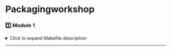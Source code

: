 # Packagingworkshop

### 1️⃣ Module 1

<details>
<summary>Click to expand Makefile description</summary>

# Packaging Evolution: From Basic to 3D Integration

Lesson 1: Introduction to Semiconductor Packaging And Industry Overview

Lesson 2: Understanding Package Requirements And Foundational Package Types

Lesson 3: Evolving Package Architectures: From Single Chip to Multi-Chip Modules

Lesson 4: Interposers, Re-distribution Layers And 2.5D/3D Packaging Approaches.

Lesson 5: Comparative Analysis And Selecting The Right Packaging Solution

</details>

---
